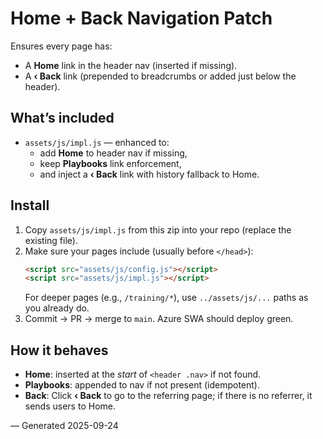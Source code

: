 # Home + Back Navigation Patch

Ensures every page has:
- A **Home** link in the header nav (inserted if missing).
- A **‹ Back** link (prepended to breadcrumbs or added just below the header).

## What’s included
- `assets/js/impl.js` — enhanced to:
  - add **Home** to header nav if missing,
  - keep **Playbooks** link enforcement,
  - and inject a **‹ Back** link with history fallback to Home.

## Install
1. Copy `assets/js/impl.js` from this zip into your repo (replace the existing file).
2. Make sure your pages include (usually before `</head>`):
   ```html
   <script src="assets/js/config.js"></script>
   <script src="assets/js/impl.js"></script>
   ```
   For deeper pages (e.g., `/training/*`), use `../assets/js/...` paths as you already do.
3. Commit → PR → merge to `main`. Azure SWA should deploy green.

## How it behaves
- **Home**: inserted at the *start* of `<header .nav>` if not found.
- **Playbooks**: appended to nav if not present (idempotent).
- **Back**: Click **‹ Back** to go to the referring page; if there is no referrer, it sends users to Home.

— Generated 2025-09-24
